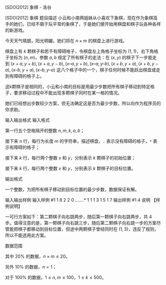 



[SDOI2012] 象棋 - 洛谷














[SDOI2012] 象棋
题目描述
小云和小南两姐妹从小喜欢下象棋，现在作为象棋高手的她们，已经不屑于玩平常的象棋了，于是她们便开始用棋盘和棋子玩各种各样的新游戏。

今天天气晴朗，阳光明媚，她们将在 $n\times m$ 的棋盘上进行游戏。

棋盘上有 $k$ 颗棋子和若干有障碍格子，令棋盘左上角格子坐标为 $(1,1)$，右下角格子坐标为 $(n,m)$，参数 $a,b$ 规定了所有棋子的走法：在 $(x, y)$ 的棋子下一步能走到 $(x + a, y + b), (x + a, y - b), (x  – a, y + b), (x – a, y – b), (x + b, y + a), (x + b, y - a), (x – b, y + a), (x – b, y – a)$ 这八个格子中的一个，棋子任何时候不能跃出棋盘或走到有障碍的格子上。

这k颗棋子是相同的，小云和小南的目标是用最少步数把所有棋子移动到特定格子，要求移动过程中不能出现多颗棋子同时在某一格的情况。

她们已经想出步数较少方案，但无法确定这是否为最少步数，所以向作为程序员的你求助。

输入输出格式
输入格式

第一行五个空格隔开的整数 $n,m,k,a,b$；

接下来 $n$ 行，每行为长度 $m$ 的字符串，描述棋盘，`.` 表示没有障碍的格子，`*` 表示有障碍的格子；

接下来 $k$ 行，每行两个整数 $x$ 和 $y$，分别表示 $k$ 颗棋子的初始位置；

接下来 $k$ 行，每行两个整数 $x$ 和 $y$，分别表示 $k$ 颗棋子的目标位置。

输出格式

一个整数，为把所有棋子移动到目标位置的最少步数，数据保证有解。

输入输出样例
输入样例 #1
1 8 2 2 0
.......*
1 1
1 3
1 5
1 7
输出样例 #1
4
说明
【样例说明】

一可行方案如下：第二颗棋子向右跳两步，随后第一颗棋子向右跳两步，共 $4$ 步。值得注意的是，第一颗棋子向右跳三步，随后第二颗棋子向右跳一步的方案尽管能把棋子都移动到目标位置，但途中两颗棋子曾经同时在 $(1, 3)$，违反了规则，所以不能选用此方案。


数据范围

其中 $20\%$ 的数据，$n\times m\le 20$。

另外 $10\%$ 的数据，$n = 1$；

对于 $100\%$ 的数据，$1\le n,m\le 100$，$1\le k\le 500$。







